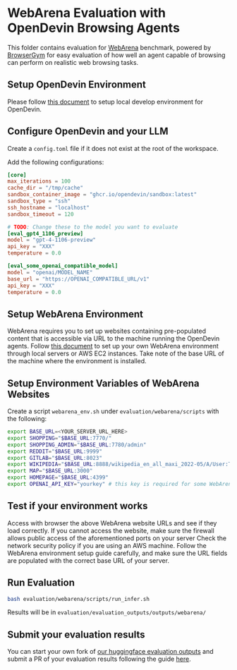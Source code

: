 # WebArena Evaluation with OpenDevin Browsing Agents

This folder contains evaluation for [WebArena](https://github.com/web-arena-x/webarena) benchmark, powered by [BrowserGym](https://github.com/ServiceNow/BrowserGym) for easy evaluation of how well an agent capable of browsing can perform on realistic web browsing tasks.

## Setup OpenDevin Environment

Please follow [this document](https://github.com/OpenDevin/OpenDevin/blob/main/Development.md) to setup local develop environment for OpenDevin.

## Configure OpenDevin and your LLM

Create a `config.toml` file if it does not exist at the root of the workspace.

Add the following configurations:

```toml
[core]
max_iterations = 100
cache_dir = "/tmp/cache"
sandbox_container_image = "ghcr.io/opendevin/sandbox:latest"
sandbox_type = "ssh"
ssh_hostname = "localhost"
sandbox_timeout = 120

# TODO: Change these to the model you want to evaluate
[eval_gpt4_1106_preview]
model = "gpt-4-1106-preview"
api_key = "XXX"
temperature = 0.0

[eval_some_openai_compatible_model]
model = "openai/MODEL_NAME"
base_url = "https://OPENAI_COMPATIBLE_URL/v1"
api_key = "XXX"
temperature = 0.0
```

## Setup WebArena Environment
WebArena requires you to set up websites containing pre-populated content that is accessible via URL to the machine running the OpenDevin agents.
Follow [this document](https://github.com/web-arena-x/webarena/blob/main/environment_docker/README.md) to set up your own WebArena environment through local servers or AWS EC2 instances.
Take note of the base URL of the machine where the environment is installed.

## Setup Environment Variables of WebArena Websites

Create a script `webarena_env.sh` under `evaluation/webarena/scripts` with the following:

```bash
export BASE_URL=<YOUR_SERVER_URL_HERE>
export SHOPPING="$BASE_URL:7770/"
export SHOPPING_ADMIN="$BASE_URL:7780/admin"
export REDDIT="$BASE_URL:9999"
export GITLAB="$BASE_URL:8023"
export WIKIPEDIA="$BASE_URL:8888/wikipedia_en_all_maxi_2022-05/A/User:The_other_Kiwix_guy/Landing"
export MAP="$BASE_URL:3000"
export HOMEPAGE="$BASE_URL:4399"
export OPENAI_API_KEY="yourkey" # this key is required for some WebArena evaluations that utilize LLMs
```

## Test if your environment works

Access with browser the above WebArena website URLs and see if they load correctly.
If you cannot access the website, make sure the firewall allows public access of the aforementioned ports on your server
Check the network security policy if you are using an AWS machine.
Follow the WebArena environment setup guide carefully, and make sure the URL fields are populated with the correct base URL of your server.

## Run Evaluation

```sh
bash evaluation/webarena/scripts/run_infer.sh
```

Results will be in `evaluation/evaluation_outputs/outputs/webarena/`


## Submit your evaluation results

You can start your own fork of [our huggingface evaluation outputs](https://huggingface.co/spaces/OpenDevin/evaluation) and submit a PR of your evaluation results following the guide [here](https://huggingface.co/docs/hub/en/repositories-pull-requests-discussions#pull-requests-and-discussions).
